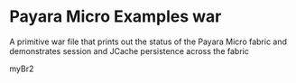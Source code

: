 # Payara Micro Examples war

A primitive war file that prints out the status of the Payara Micro fabric and demonstrates session and JCache persistence across the fabric

myBr2